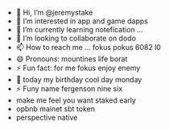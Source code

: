 - 👋 Hi, I’m @jeremystake
- 👀 I’m interested in app and game dapps
- 🌱 I’m currently learning notefication ...
- 💞️ I’m looking to collaborate on dodo
- 📫 How to reach me ... fokus pokus 6082 l0
- 😄 Pronouns: mountines life borat
- ⚡ Fun fact: for me fokus enjoy enemy
- 👀 today my birthday cool day monday
- ⚡ Funy name fergenson nine six
-  make me feel you want staked early
- opbnb mainet sbt token
- perspective native
